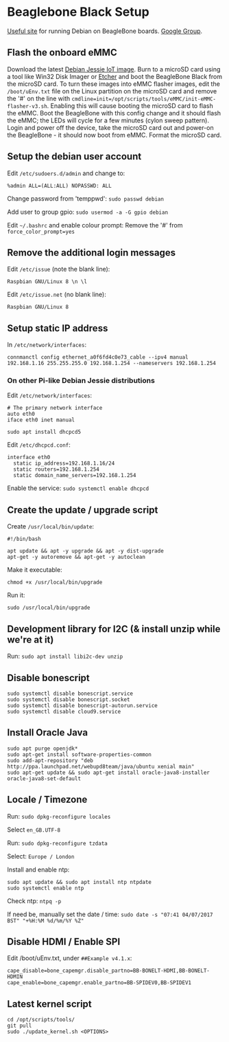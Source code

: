 # Beaglebone Black Setup

[Useful site](http://elinux.org/BeagleBoardDebian) for running Debian on BeagleBone boards. [Google Group](https://groups.google.com/forum/#!categories/beagleboard/beaglebone-black).

## Flash the onboard eMMC

Download the latest [Debian Jessie IoT image](https://beagleboard.org/latest-images).
Burn to a microSD card using a tool like Win32 Disk Imager or [Etcher](http://etcher.io) and boot the BeagleBone Black from the microSD card.
To turn these images into eMMC flasher images, edit the ```/boot/uEnv.txt``` file on the Linux partition on the microSD card and remove the '#' on the line with ```cmdline=init=/opt/scripts/tools/eMMC/init-eMMC-flasher-v3.sh```.
Enabling this will cause booting the microSD card to flash the eMMC.
Boot the BeagleBone with this config change and it should flash the eMMC; the LEDs will cycle for a few minutes (cylon sweep pattern).
Login and power off the device, take the microSD card out and power-on the BeagleBone - it should now boot from eMMC. Format the microSD card.

## Setup the debian user account

Edit ```/etc/sudoers.d/admin``` and change to:
```
%admin ALL=(ALL:ALL) NOPASSWD: ALL
```

Change password from 'temppwd': ```sudo passwd debian```

Add user to group gpio: ```sudo usermod -a -G gpio debian```

Edit ```~/.bashrc``` and enable colour prompt: Remove the '#' from ```force_color_prompt=yes```

## Remove the additional login messages

Edit ```/etc/issue``` (note the blank line):
```
Raspbian GNU/Linux 8 \n \l

```

Edit ```/etc/issue.net``` (no blank line):
```
Raspbian GNU/Linux 8
```

## Setup static IP address

In ```/etc/network/interfaces```:
```
connmanctl config ethernet_a0f6fd4c0e73_cable --ipv4 manual 192.168.1.16 255.255.255.0 192.168.1.254 --nameservers 192.168.1.254
```

### On other Pi-like Debian Jessie distributions

Edit ```/etc/network/interfaces```:
```
# The primary network interface
auto eth0
iface eth0 inet manual
```

```sudo apt install dhcpcd5```

Edit ```/etc/dhcpcd.conf```:
```
interface eth0
  static ip_address=192.168.1.16/24
  static routers=192.168.1.254
  static domain_name_servers=192.168.1.254
```

Enable the service: ```sudo systemctl enable dhcpcd```

## Create the update / upgrade script

Create ```/usr/local/bin/update```:
```
#!/bin/bash

apt update && apt -y upgrade && apt -y dist-upgrade
apt-get -y autoremove && apt-get -y autoclean
```

Make it executable:
```
chmod +x /usr/local/bin/upgrade
```

Run it:
```
sudo /usr/local/bin/upgrade
```

## Development library for I2C (& install unzip while we're at it)

Run: ```sudo apt install libi2c-dev unzip```

## Disable bonescript

```
sudo systemctl disable bonescript.service
sudo systemctl disable bonescript.socket
sudo systemctl disable bonescript-autorun.service
sudo systemctl disable cloud9.service
```

## Install Oracle Java

```
sudo apt purge openjdk*
sudo apt-get install software-properties-common
sudo add-apt-repository "deb http://ppa.launchpad.net/webupd8team/java/ubuntu xenial main"
sudo apt-get update && sudo apt-get install oracle-java8-installer oracle-java8-set-default
```

## Locale / Timezone

Run: ```sudo dpkg-reconfigure locales```

Select ```en_GB.UTF-8```

Run: ```sudo dpkg-reconfigure tzdata```

Select: ```Europe / London```

Install and enable ntp:
```
sudo apt update && sudo apt install ntp ntpdate
sudo systemctl enable ntp
```

Check ntp: ```ntpq -p```

If need be, manually set the date / time: ```sudo date -s "07:41 04/07/2017 BST" "+%H:%M %d/%m/%Y %Z"```

## Disable HDMI / Enable SPI

Edit /boot/uEnv.txt, under ```##Example v4.1.x```:
```
cape_disable=bone_capemgr.disable_partno=BB-BONELT-HDMI,BB-BONELT-HDMIN
cape_enable=bone_capemgr.enable_partno=BB-SPIDEV0,BB-SPIDEV1
```

## Latest kernel script

```
cd /opt/scripts/tools/
git pull
sudo ./update_kernel.sh <OPTIONS>
```
